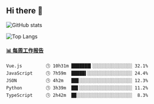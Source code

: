 ## Hi there 👋

![GitHub stats](https://github-readme-stats.orilight.top/api?username=orilights)

![Top Langs](https://github-readme-stats.orilight.top/api/top-langs/?username=orilights&layout=compact)

<!-- waka-box start -->
#### <a href="https://gist.github.com/92c8d5b388768c10efcba86e82b7c4fb" target="_blank">📊 每周工作报告</a>
```text
Vue.js         🕓 10h31m ███████▍░░░░░░░░░░░░░░░ 32.1%
JavaScript     🕓 7h59m  █████▌░░░░░░░░░░░░░░░░░ 24.4%
JSON           🕓 4h2m   ██▊░░░░░░░░░░░░░░░░░░░░ 12.3%
Python         🕓 3h39m  ██▌░░░░░░░░░░░░░░░░░░░░ 11.2%
TypeScript     🕓 2h42m  █▉░░░░░░░░░░░░░░░░░░░░░  8.3%
```
<!-- Powered by https://github.com/journey-ad/waka-box-go . -->
<!-- waka-box end -->
